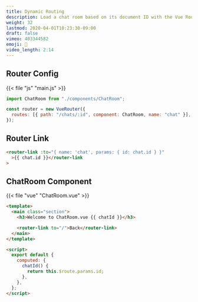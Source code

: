 ```yaml
---
title: Dynamic Routing
description: Load a chat room based on its document ID with the Vue Router
weight: 32
lastmod: 2020-04-01T10:23:30-09:00
draft: false
vimeo: 403344582
emoji: 🚉
video_length: 2:14
---
```


## Router Config

{{< file "js" "main.js" >}}

```javascript
import ChatRoom from "./components/ChatRoom";

const router = new VueRouter({
  routes: [{ path: "/chats/:id", component: ChatRoom, name: "chat" }],
});
```

## Router Link

```html
<router-link :to="{ name: 'chat', params: { id: chat.id } }"
  >{{ chat.id }}</router-link
>
```

## ChatRoom Component

{{< file "vue" "ChatRoom.vue" >}}

```html
<template>
  <main class="section">
    <h3>Welcome to ChatRoom.vue {{ chatId }}</h3>

    <router-link to="/">Back</router-link>
  </main>
</template>

<script>
  export default {
    computed: {
      chatId() {
        return this.$route.params.id;
      },
    },
  };
</script>
```
